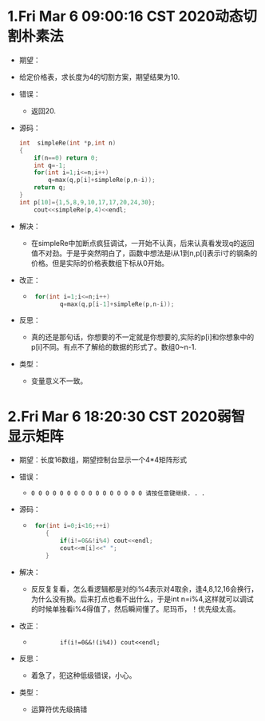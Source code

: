 # 1.Fri Mar  6 09:00:16 CST 2020动态切割朴素法

* 期望：
  
* 给定价格表，求长度为4的切割方案，期望结果为10.
  
* 错误：

  * 返回20.

* 源码：

  ```c++
  int  simpleRe(int *p,int n)
  {
      if(n==0) return 0;
      int q=-1; 
      for(int i=1;i<=n;i++)
          q=max(q,p[i]+simpleRe(p,n-i));
      return q;
  }
  int p[10]={1,5,8,9,10,17,17,20,24,30};
      cout<<simpleRe(p,4)<<endl;
  ```

* 解决：

  * 在simpleRe中加断点疯狂调试，一开始不认真，后来认真看发现q的返回值不对劲。于是乎突然明白了，函数中想法是i从1到n,p[i]表示i寸的钢条的价格。但是实际的价格表数组下标从0开始。

* 改正：

  * ```C++
     for(int i=1;i<=n;i++)
            q=max(q,p[i-1]+simpleRe(p,n-i));
    ```

* 反思：

  * 真的还是那句话，你想要的不一定就是你想要的,实际的p[i]和你想象中的p[i]不同。有点不了解给的数据的形式了。数组0~n-1.

* 类型：

  * 变量意义不一致。

# 2.Fri Mar  6 18:20:30 CST 2020弱智显示矩阵

* 期望：长度16数组，期望控制台显示一个4*4矩阵形式

* 错误：
  
  * `0 0 0 0 0 0 0 0 0 0 0 0 0 0 0 0 请按任意键继续. . .`
  
* 源码：

  * ```C++
     for(int i=0;i<16;++i)
        {
            if(i!=0&&!i%4) cout<<endl;
            cout<<m[i]<<" ";
        }
    ```

* 解决：

  * 反反复复看，怎么看逻辑都是对的i%4表示对4取余，逢4,8,12,16会换行，为什么没有换。后来打点也看不出什么，于是int n=i%4,这样就可以调试的时候单独看i%4得值了，然后瞬间懂了。尼玛币，！优先级太高。

* 改正：

  * `        if(i!=0&&!(i%4)) cout<<endl;`        

* 反思：

  * 着急了，犯这种低级错误，小心。

* 类型：

  * 运算符优先级搞错

